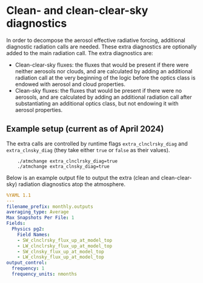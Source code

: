 # Clean- and clean-clear-sky diagnostics

In order to decompose the aerosol effective radiative forcing, additional diagnostic radiation calls are needed.
These extra diagnostics are optionally added to the main radiation call. The extra diagnostics are:

- Clean-clear-sky fluxes: the fluxes that would be present if there were neither aerosols nor clouds, and are calculated by adding an additional radiation call at the very beginning of the logic before the optics class is endowed with aerosol and cloud properties.
- Clean-sky fluxes: the fluxes that would be present if there were no aerosols, and are calculated by adding an additional radiation call after substantiating an additional optics class, but not endowing it with aerosol properties.

## Example setup (current as of April 2024)

The extra calls are controlled by runtime flags `extra_clnclrsky_diag` and `extra_clnsky_diag` (they take either `true` or `false` as their values).

```shell
    ./atmchange extra_clnclrsky_diag=true
    ./atmchange extra_clnsky_diag=true
```

Below is an example output file to output the extra (clean and clean-clear-sky) radiation diagnostics atop the atmosphere.

```yaml
%YAML 1.1
---
filename_prefix: monthly.outputs
averaging_type: Average
Max Snapshots Per File: 1
Fields:
  Physics pg2:
    Field Names:
    - SW_clnclrsky_flux_up_at_model_top
    - LW_clnclrsky_flux_up_at_model_top
    - SW_clnsky_flux_up_at_model_top
    - LW_clnsky_flux_up_at_model_top
output_control:
  frequency: 1
  frequency_units: nmonths

```
